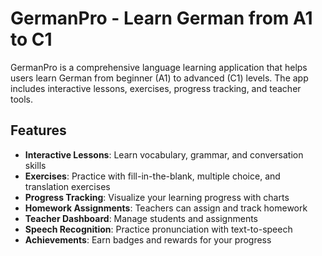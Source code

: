 # GermanPro - Learn German from A1 to C1

GermanPro is a comprehensive language learning application that helps users learn German from beginner (A1) to advanced (C1) levels. The app includes interactive lessons, exercises, progress tracking, and teacher tools.

## Features

- **Interactive Lessons**: Learn vocabulary, grammar, and conversation skills
- **Exercises**: Practice with fill-in-the-blank, multiple choice, and translation exercises
- **Progress Tracking**: Visualize your learning progress with charts
- **Homework Assignments**: Teachers can assign and track homework
- **Teacher Dashboard**: Manage students and assignments
- **Speech Recognition**: Practice pronunciation with text-to-speech
- **Achievements**: Earn badges and rewards for your progress

